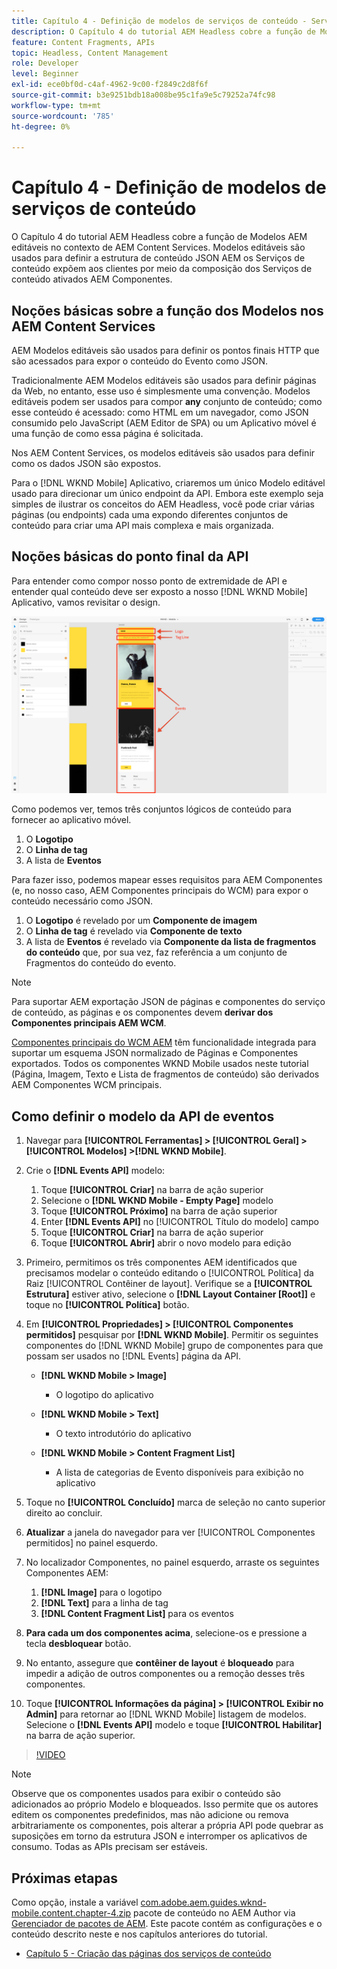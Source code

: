 ```yaml
---
title: Capítulo 4 - Definição de modelos de serviços de conteúdo - Serviços de conteúdo
description: O Capítulo 4 do tutorial AEM Headless cobre a função de Modelos AEM editáveis no contexto de AEM Content Services. Modelos editáveis são usados para definir a estrutura de conteúdo JSON AEM os Serviços de conteúdo são expostos.
feature: Content Fragments, APIs
topic: Headless, Content Management
role: Developer
level: Beginner
exl-id: ece0bf0d-c4af-4962-9c00-f2849c2d8f6f
source-git-commit: b3e9251bdb18a008be95c1fa9e5c79252a74fc98
workflow-type: tm+mt
source-wordcount: '785'
ht-degree: 0%

---
```


# Capítulo 4 - Definição de modelos de serviços de conteúdo

O Capítulo 4 do tutorial AEM Headless cobre a função de Modelos AEM editáveis no contexto de AEM Content Services. Modelos editáveis são usados para definir a estrutura de conteúdo JSON AEM os Serviços de conteúdo expõem aos clientes por meio da composição dos Serviços de conteúdo ativados AEM Componentes.

## Noções básicas sobre a função dos Modelos nos AEM Content Services

AEM Modelos editáveis são usados para definir os pontos finais HTTP que são acessados para expor o conteúdo do Evento como JSON.

Tradicionalmente AEM Modelos editáveis são usados para definir páginas da Web, no entanto, esse uso é simplesmente uma convenção. Modelos editáveis podem ser usados para compor **any** conjunto de conteúdo; como esse conteúdo é acessado: como HTML em um navegador, como JSON consumido pelo JavaScript (AEM Editor de SPA) ou um Aplicativo móvel é uma função de como essa página é solicitada.

Nos AEM Content Services, os modelos editáveis são usados para definir como os dados JSON são expostos.

Para o [!DNL WKND Mobile] Aplicativo, criaremos um único Modelo editável usado para direcionar um único endpoint da API. Embora este exemplo seja simples de ilustrar os conceitos do AEM Headless, você pode criar várias páginas (ou endpoints) cada uma expondo diferentes conjuntos de conteúdo para criar uma API mais complexa e mais organizada.

## Noções básicas do ponto final da API

Para entender como compor nosso ponto de extremidade de API e entender qual conteúdo deve ser exposto a nosso [!DNL WKND Mobile] Aplicativo, vamos revisitar o design.

![Decomposição da página da API Eventos](./assets/chapter-4/design-to-component-mapping.png)

Como podemos ver, temos três conjuntos lógicos de conteúdo para fornecer ao aplicativo móvel.

1. O **Logotipo**
2. O **Linha de tag**
3. A lista de **Eventos**

Para fazer isso, podemos mapear esses requisitos para AEM Componentes (e, no nosso caso, AEM Componentes principais do WCM) para expor o conteúdo necessário como JSON.

1. O **Logotipo** é revelado por um **Componente de imagem**
2. O **Linha de tag** é revelado via **Componente de texto**
3. A lista de **Eventos** é revelado via **Componente da lista de fragmentos do conteúdo** que, por sua vez, faz referência a um conjunto de Fragmentos do conteúdo do evento.

>[!NOTE]
>
>Para suportar AEM exportação JSON de páginas e componentes do serviço de conteúdo, as páginas e os componentes devem **derivar dos Componentes principais AEM WCM**.
>
>[Componentes principais do WCM AEM](https://github.com/Adobe-Marketing-Cloud/aem-core-wcm-components) têm funcionalidade integrada para suportar um esquema JSON normalizado de Páginas e Componentes exportados. Todos os componentes WKND Mobile usados neste tutorial (Página, Imagem, Texto e Lista de fragmentos de conteúdo) são derivados AEM Componentes WCM principais.

## Como definir o modelo da API de eventos

1. Navegar para **[!UICONTROL Ferramentas] > [!UICONTROL Geral] > [!UICONTROL Modelos] >[!DNL WKND Mobile]**.

1. Crie o **[!DNL Events API]** modelo:

   1. Toque **[!UICONTROL Criar]** na barra de ação superior
   1. Selecione o **[!DNL WKND Mobile - Empty Page]** modelo
   1. Toque **[!UICONTROL Próximo]** na barra de ação superior
   1. Enter **[!DNL Events API]** no [!UICONTROL Título do modelo] campo
   1. Toque **[!UICONTROL Criar]** na barra de ação superior
   1. Toque **[!UICONTROL Abrir]** abrir o novo modelo para edição

1. Primeiro, permitimos os três componentes AEM identificados que precisamos modelar o conteúdo editando o [!UICONTROL Política] da Raiz [!UICONTROL Contêiner de layout]. Verifique se a **[!UICONTROL Estrutura]** estiver ativo, selecione o **[!DNL Layout Container \[Root\]]** e toque no **[!UICONTROL Política]** botão.
1. Em **[!UICONTROL Propriedades] > [!UICONTROL Componentes permitidos]** pesquisar por **[!DNL WKND Mobile]**. Permitir os seguintes componentes do [!DNL WKND Mobile] grupo de componentes para que possam ser usados no [!DNL Events] página da API.

   * **[!DNL WKND Mobile > Image]**

      * O logotipo do aplicativo
   * **[!DNL WKND Mobile > Text]**

      * O texto introdutório do aplicativo
   * **[!DNL WKND Mobile > Content Fragment List]**

      * A lista de categorias de Evento disponíveis para exibição no aplicativo



1. Toque no **[!UICONTROL Concluído]** marca de seleção no canto superior direito ao concluir.
1. **Atualizar** a janela do navegador para ver [!UICONTROL Componentes permitidos] no painel esquerdo.
1. No localizador Componentes, no painel esquerdo, arraste os seguintes Componentes AEM:
   1. **[!DNL Image]** para o logotipo
   2. **[!DNL Text]** para a linha de tag
   3. **[!DNL Content Fragment List]** para os eventos
1. **Para cada um dos componentes acima**, selecione-os e pressione a tecla **desbloquear** botão.
1. No entanto, assegure que **contêiner de layout** é **bloqueado** para impedir a adição de outros componentes ou a remoção desses três componentes.
1. Toque **[!UICONTROL Informações da página] > [!UICONTROL Exibir no Admin]** para retornar ao [!DNL WKND Mobile] listagem de modelos. Selecione o **[!DNL Events API]** modelo e toque **[!UICONTROL Habilitar]** na barra de ação superior.

>[!VIDEO](https://video.tv.adobe.com/v/28342?quality=12&learn=on)

>[!NOTE]
>
> Observe que os componentes usados para exibir o conteúdo são adicionados ao próprio Modelo e bloqueados. Isso permite que os autores editem os componentes predefinidos, mas não adicione ou remova arbitrariamente os componentes, pois alterar a própria API pode quebrar as suposições em torno da estrutura JSON e interromper os aplicativos de consumo. Todas as APIs precisam ser estáveis.

## Próximas etapas

Como opção, instale a variável [com.adobe.aem.guides.wknd-mobile.content.chapter-4.zip](https://github.com/adobe/aem-guides-wknd-mobile/releases/latest) pacote de conteúdo no AEM Author via [Gerenciador de pacotes de AEM](http://localhost:4502/crx/packmgr/index.jsp). Este pacote contém as configurações e o conteúdo descrito neste e nos capítulos anteriores do tutorial.

* [Capítulo 5 - Criação das páginas dos serviços de conteúdo](./chapter-5.md)
